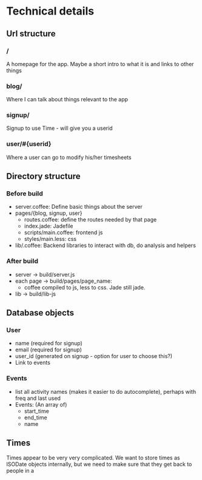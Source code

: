 # Technical details

## Url structure

### /
A homepage for the app. Maybe a short intro to what it is and links to other things

### blog/
Where I can talk about things relevant to the app

### signup/
Signup to use Time - will give you a userid

### user/#{userid}
Where a user can go to modify his/her timesheets


## Directory structure
### Before build
* server.coffee: Define basic things about the server
* pages/{blog, signup, user}
    * routes.coffee: define the routes needed by that page
    * index.jade: Jadefile
    * scripts/main.coffee: frontend js
    * styles/main.less: css
* lib/.coffee: Backend libraries to interact with db, do analysis and helpers

### After build
* server -> build/server.js
* each page -> build/pages/page_name:
    * coffee compiled to js, less to css. Jade still jade.
* lib -> build/lib-js

## Database objects

### User
* name (required for signup)
* email (required for signup)
* user_id (generated on signup - option for user to choose this?)
* Link to events

### Events
* list all activity names (makes it easier to do autocomplete), perhaps with freq and last used
* Events: (An array of)
    * start_time
    * end_time
    * name

## Times

Times appear to be very very complicated. We want to store times as ISODate objects internally, but we need to make sure that they get back to people in a 
